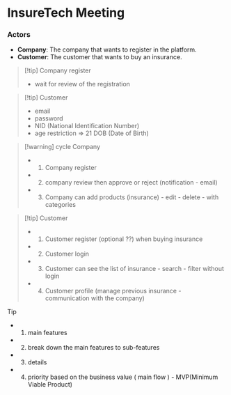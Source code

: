 # InsureTech Meeting

### Actors

- **Company**: The company that wants to register in the platform.
- **Customer**: The customer that wants to buy an insurance.

> [!tip] Company register
>
> - wait for review of the registration

> [!tip] Customer
>
> - email
> - password
> - NID (National Identification Number)
> - age restriction => 21 DOB (Date of Birth)

> [!warning] cycle Company
>
> - 1. Company register
> - 2. company review then approve or reject (notification - email)
> - 3. Company can add products (insurance) - edit - delete - with categories

> [!tip] Customer
>
> - 1. Customer register (optional ??) when buying insurance
> - 2. Customer login
> - 3. Customer can see the list of insurance - search - filter without login
> - 4. Customer profile (manage previous insurance - communication with the company)

> [!tip]
>
> - 1. main features
> - 2. break down the main features to sub-features
> - 3. details 
> - 4. priority based on the business value ( main flow ) - MVP(Minimum Viable Product)
